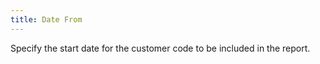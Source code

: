 ```yaml
---
title: Date From
---
```



Specify the start date for the customer code to be included in the report.
